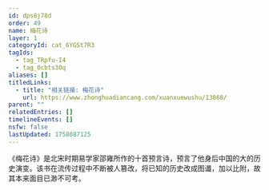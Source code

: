```yaml
---
id: dps8j78d
order: 49
name: 梅花诗
layer: 1
categoryId: cat_6YGSt7R3
tagIds:
  - tag_TRpfu-I4
  - tag_Ocbts3Oq
aliases: []
titledLinks:
  - title: "相关链接: 梅花诗"
    url: https://www.zhonghuadiancang.com/xuanxuewushu/13868/
parent: ""
relatedEntries: []
timelineEvents: []
nsfw: false
lastUpdated: 1758087125
---
```


《梅花诗》是北宋时期易学家邵雍所作的十首预言诗，预言了他身后中国的大的历史演变。该书在流传过程中不断被人篡改，将已知的历史改成图谶，加以比附，故其本来面目已渺不可考。